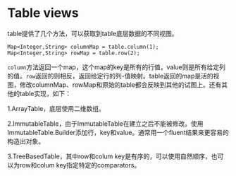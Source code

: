 # Table views
table提供了几个方法，可以获取到table底层数据的不同视图。
```
Map<Integer,String> columnMap = table.column(1);
Map<Integer,String> rowMap = table.row(2);
```

`column`方法返回一个map，这个map的key是所有的行值，value则是所有给定列的值。`row`返回的则相反，返回给定行的列-值映射。table返回的map是活的视图，修改columnMap、rowMap和原始的table都会反映到其他的试图上。还有其他的table实现，如下：

1.ArrayTable，底层使用二维数组。

2.ImmutableTable，由于ImmutableTable在建立之后不能被修改。使用ImmutableTable.Builder添加行，key和value。通常用一个fluent结果来更容易的构造出对象。

3.TreeBasedTable，其中row和colum key是有序的，可以使用自然顺序，也可以为row和colum key指定特定的comparators。


